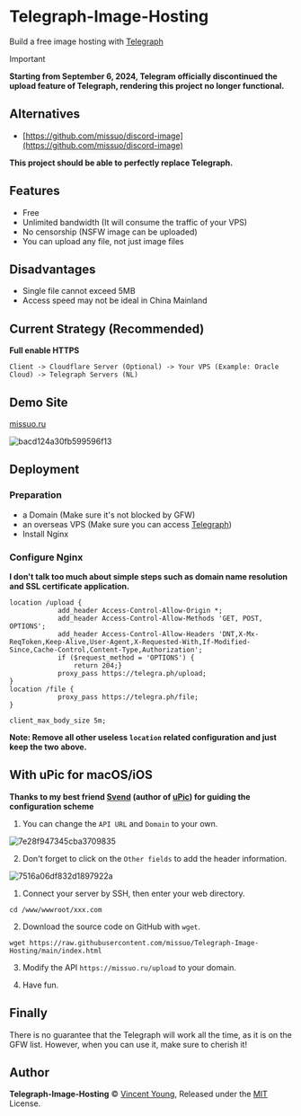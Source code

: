 <!--
 * @Author: Vincent Young
 * @Date: 2022-10-05 05:19:33
 * @LastEditors: Vincent Young
 * @LastEditTime: 2023-10-14 23:17:50
 * @FilePath: /Telegraph-Image-Hosting/README.md
 * @Telegram: https://t.me/missuo
 * 
 * Copyright © 2022 by Vincent, All Rights Reserved. 
-->
# Telegraph-Image-Hosting
Build a free image hosting with [Telegraph](https://telegra.ph)

> [!IMPORTANT]  
> **Starting from September 6, 2024, Telegram officially discontinued the upload feature of Telegraph, rendering this project no longer functional.**

## Alternatives
- [https://github.com/missuo/discord-image](https://github.com/missuo/discord-image)

**This project should be able to perfectly replace Telegraph.**

## Features
- Free
- Unlimited bandwidth (It will consume the traffic of your VPS)
- No censorship (NSFW image can be uploaded)
- You can upload any file, not just image files

## Disadvantages
- Single file cannot exceed 5MB
- Access speed may not be ideal in China Mainland

## Current Strategy (Recommended)
**Full enable HTTPS**
```
Client -> Cloudflare Server (Optional) -> Your VPS (Example: Oracle Cloud) -> Telegraph Servers (NL) 
```
## Demo Site
[missuo.ru](https://missuo.ru)

![bacd124a30fb599596f13](https://missuo.ru/file/bacd124a30fb599596f13.png)

## Deployment
### Preparation
- a Domain (Make sure it's not blocked by GFW)
- an overseas VPS (Make sure you can access [Telegraph](https://telegra.ph))
- Install Nginx

### Configure Nginx
**I don't talk too much about simple steps such as domain name resolution and SSL certificate application.**
```
location /upload {
            add_header Access-Control-Allow-Origin *;
            add_header Access-Control-Allow-Methods 'GET, POST, OPTIONS';
            add_header Access-Control-Allow-Headers 'DNT,X-Mx-ReqToken,Keep-Alive,User-Agent,X-Requested-With,If-Modified-Since,Cache-Control,Content-Type,Authorization';
            if ($request_method = 'OPTIONS') {
                return 204;}
            proxy_pass https://telegra.ph/upload;
}
location /file {
            proxy_pass https://telegra.ph/file;
}

client_max_body_size 5m;
```
**Note: Remove all other useless `location` related configuration and just keep the two above.**


## With uPic for macOS/iOS
**Thanks to my best friend [Svend](https://github.com/gee1k) (author of [uPic](https://github.com/gee1k/uPic)) for guiding the configuration scheme**

1. You can change the `API URL` and `Domain` to your own.

![7e28f947345cba3709835](https://missuo.ru/file/7e28f947345cba3709835.png)

2. Don't forget to click on the `Other fields` to add the header information.

![7516a06df832d1897922a](https://missuo.ru/file/7516a06df832d1897922a.png)


1. Connect your server by SSH, then enter your web directory.
```shell
cd /www/wwwroot/xxx.com
```
2. Download the source code on GitHub with `wget`.
```shell
wget https://raw.githubusercontent.com/missuo/Telegraph-Image-Hosting/main/index.html
```
3. Modify the API `https://missuo.ru/upload` to your domain.

4. Have fun.

## Finally
There is no guarantee that the Telegraph will work all the time, as it is on the GFW list. However, when you can use it, make sure to cherish it!

## Author
**Telegraph-Image-Hosting** © [Vincent Young](https://github.com/missuo), Released under the [MIT](./LICENSE) License.<br>
